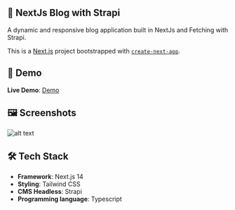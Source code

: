 ## 📗 NextJs Blog with Strapi

A dynamic and responsive blog application built in NextJs and Fetching with Strapi.

This is a [Next.js](https://nextjs.org) project bootstrapped with [`create-next-app`](https://nextjs.org/docs/app/api-reference/cli/create-next-app).

## 🚀 Demo

**Live Demo**: [Demo](https://nextjs-strapi-blog-8lf6.onrender.com)

## 🖼️ Screenshots

![alt text](https://repository-images.githubusercontent.com/1067267080/3c8a6d79-392a-4a88-8360-d5f98c7f6db9)

## 🛠️ Tech Stack

- **Framework**: Next.js 14
- **Styling**: Tailwind CSS
- **CMS Headless**: Strapi
- **Programming language**: Typescript